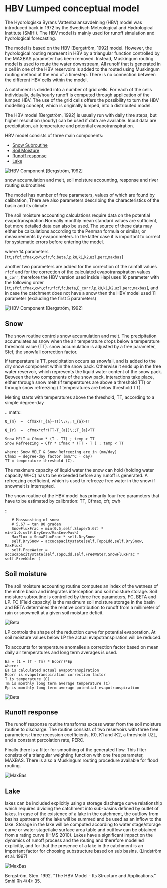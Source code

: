 # HBV Lumped conceptual model

The Hydrologiska Byrans Vattenbalansavdelning (HBV) model was introduced back in 1972 by the Swedisch Meteological and Hydrological Institute (SMHI). The HBV model is mainly used for runoff simulation and hydrological forecasting. 

The model is based on the HBV [Bergström, 1992] model. However, the hydrological routing represent in HBV by a triangular function controlled by the MAXBAS parameter has been removed. Instead, Muskingum routing model is used 
to route the water downstream, All runoff that is generated in a cell in one of the HBV reservoirs is added to the routed using Muskingum routing method at the end of a timestep. There is no connection between the different HBV cells within the model. 

A catchment is divided into a number of grid cells. For each of the cells individually, daily/hourly runoff is computed through application of the lumped HBV. The use of the grid cells offers the possibility to turn the HBV modelling concept, which is originally lumped, into a distributed model.

The HBV model [Bergström, 1992] is usually run with daily time steps, but higher resolution (hourly) can be used if data are available. Input data are precipitation, air temperature and potential evapotranspiration.

HBV model consists of three main components:
- [Snow Subroutine](HBV/#snow)
- [Soil Moisture](HBV#Soil_moisture)
- [Runoff response](HBV/#runoff-response)
- [Lake](HBV/#lake)

![HBV Component](../img/water_cycle.png)
[Bergström, 1992]

snow accumulation and melt, soil moisture accounting, response and river routing subroutines



The model has number of free parameters, values of which are found by calibration, There are also parameters describing the characteristics of the basin and its climate

The soil moisture accounting calculations require data on the potential evapotranspiration.Normally monthly mean standard values are sufficient, but more detailed data can also
be used. The source of these data may either be calculations according to the Penman formula or similar, or measurements by evaporimeters. In the latter case it is important
to correct for systematic errors before entering the model.

where 14 parameters [`tt`,`sfcf`,`cfmax`,`cwh`,`cfr`,`fc`,`beta`,`lp`,`k0`,`k1`,`k2`,`uzl`,`perc`,`maxbas`]

another two parameters are added for the correction of the rainfall values `rfcf` and for the correction of the calculated evapotranspiration values `E_corr`, therefore the HBV version used inside Hapi uses 16 parameter with the following order 
[`tt`,`sfcf`,`cfmax`,`cwh`,`cfr`,`rfcf`,`fc`,`beta`,`E_corr`,`lp`,`k0`,`k1`,`k2`,`uzl`,`perc`,`maxbas`], and in case the catchment does not have a snow then the HBV model used 11 parameter (excluding the first 5 parameters)


![HBV Component](../img/HBV_buckets.png)
[Bergström, 1992]


## Snow
The snow routine controls snow accumulation and melt. The precipitation accumulates as snow when the air temperature drops below a temperature threshold value (TT). snow accumulation is adjusted by a free parameter, Sfcf, the snowfall correction factor.

If temperature is TT, precipitation occurs as snowfall, and is added to the dry snow component within the snow pack. Otherwise it ends up in the free water reservoir, which represents the liquid water content of the snow pack. Between the two components of the snow pack, interactions take place, either through snow melt (if temperatures are above a threshold TT) or through snow refreezing (if temperatures are below threshold TT). 

Melting starts with temperatures above the threshold, TT, according to a simple degree-day

.. math::

    Q_{m}  =  cfmax(T_{a}-TT)\;\;;T_{a}>TT
    
    Q_{r}  =  cfmax*cfr(TT-T_{a})\;;T_{a}<TT

```
Snow MELT = Cfmax * (T - TT) ; temp > TT
Snow Refreezing = Cfr * Cfmax * (TT - T ) ; temp < TT

where: Snow MELT & Snow Refreezing are in (mm/day)
Cfmax = degree-day factor (mm/°C · day)
TT = temperature threshold (C).
```
The maximum capacity of liquid water the snow can hold (holding water capacity WHC) has to be exceeded before any runoff is generated. A refreezing coefficient, which is used to refreeze free water in the snow if snowmelt is interrupted.

The snow routine of the HBV model has primarily four free parameters that have to be estimated by calibration: TT, Cfmax, cfr, cwh· 


::

       # Masswasting of snow
       # 5.67 = tan 80 graden
       SnowFluxFrac = min(0.5,self.Slope/5.67) * min(1.0,self.DrySnow/MaxSnowPack)
       MaxFlux = SnowFluxFrac * self.DrySnow
       self.DrySnow = accucapacitystate(self.TopoLdd,self.DrySnow, MaxFlux)
       self.FreeWater = accucapacitystate(self.TopoLdd,self.FreeWater,SnowFluxFrac * self.FreeWater )

 
## Soil moisture
The soil moisture accounting routine computes an index of the wetness of the entire basin and integrates interception and soil moisture storage. Soil moisture subroutine is controlled by three free parameters, FC, BETA and LP. FC (Field capacity) is the maximum soil moisture storage in the basin and BETA determines the relative contribution to runoff from a millimeter of rain or snowmelt at a given soil moisture deficit. 

![Beta](../img/Beta.png)

LP controls the shape of the reduction curve for potential evaporation. At soil moisture values below LP the actual evapotranspiration will be reduced. 

To accounts for temperature anomalies a correction factor based on mean daily air temperatures and long term averages is used.
```
Ea = (1 + (T - Tm) * Ecorr)*Ep
where:
Ea is calculated actual evapotranspiration
Ecorr is evapotranspiration correction factor
T is temperature (C)
Tm is monthly long term average temperature (C)
Ep is monthly long term average potential evapotranspiration
```
![Beta](../img/Evapotranspiration.png)

## Runoff response
The runoff response routine transforms excess water from the soil moisture routine to discharge. The routine consists of two reservoirs with three free parameters: three recession coefficients, K0, K1 and :K2, a threshold UZL, and a constant percolation rate, PERC. 

Finally there is a filter for smoothing of the generated flow. This filter consists of a triangular weighting function with one free parameter, MAXBAS. There is also a Muskingum routing procedure available for flood routing.

![MaxBas](../img/maxbas.png)

## Lake

lakes can be included explicitly using a storage discharge curve relationship which requires dividing the catchment into sub-basins defined by outlet of lakes.
In case of the existence of a lake in the catchment, the outflow from basins upstream of the lake will be summed and be used as an inflow to the lake. 
Storage in the lake will be computed according to water stage/storage curve or water stage/lake surface area table and outflow can be obtained from a rating curve (IHMS 2010).
Lakes have a significant impact on the dynamics of runoff process and the routing and therefore modelled explicitly, and for that the presence of a lake in the catchment is an important factor for choosing substructure based on sub basins. (Lindström et al. 1997)

![MaxBas](../img/lake.png)

Bergström, Sten. 1992. “The HBV Model - Its Structure and Applications.” Smhi Rh 4(4): 35.
